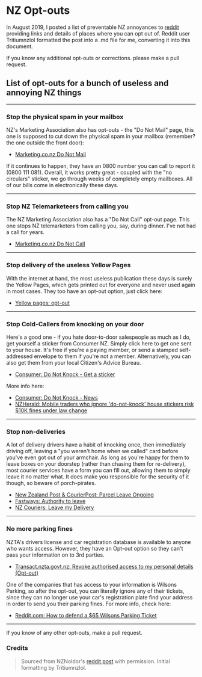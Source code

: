 # NZ Opt-outs

In August 2019, I posted a list of preventable NZ annoyances to [reddit](https://www.reddit.com/r/newzealand/comments/ckg1i9/list_of_optouts_for_a_bunch_of_useless_and/) providing links and details of places where you can opt out of. Reddit user Tritiumnzlol formatted the post into a .md file for me, converting it into this document.

If you know any additional opt-outs or corrections. please make a pull request.


## List of opt-outs for a bunch of useless and annoying NZ things

----
### Stop the physical spam in your mailbox
NZ's Marketing Association also has opt-outs - the "Do Not Mail" page, this one is supposed to cut down the physical spam in your mailbox (remember? the one outside the front door):

* [Marketing.co.nz Do Not Mail ](https://www.marketing.org.nz/Services/Do_Not_Mail)

If it continues to happen, they have an 0800 number you can call to report it (0800 111 081). Overall, it works pretty great - coupled with the "no circulars" sticker, we go through weeks of completely empty mailboxes. All of our bills come in electronically these days.

----

### Stop NZ Telemarketeers from calling you
The NZ Marketing Association also has a "Do Not Call" opt-out page. This one stops NZ telemarketers from calling you, say, during dinner. I've not had a call for years.

* [Marketing.co.nz Do Not Call](https://www.marketing.org.nz/Services/Do_Not_Call)

----

### Stop delivery of the useless Yellow Pages

With the internet at hand, the most useless publication these days is surely the Yellow Pages, which gets printed out for everyone and never used again in most cases. They too have an opt-out option, just click here:

* [Yellow pages: opt-out](https://ypgbooks.co.nz/opt-out/)

----

### Stop Cold-Callers from knocking on your door
Here's a good one - if you hate door-to-door salespeople as much as I do, get yourself a sticker from Consumer NZ. Simply click here to get one sent to your house. It's free if you're a paying member, or send a stamped self-addressed envelope to them if you're not a member. Alternatively, you can also get them from your local Citizen's Advice Bureau.

* [Consumer: Do Not Knock - Get a sticker](https://www.consumer.org.nz/articles/do-not-knock/get-a-sticker)

More info here:

* [Consumer: Do Not Knock - News](https://www.consumer.org.nz/articles/do-not-knock/latest-news)
* [NZHerald: Mobile traders who ignore 'do-not-knock' house stickers risk $10K fines under law change](https://www.nzherald.co.nz/business/news/article.cfm?c_id=3&objectid=12140328)

----

### Stop non-deliveries
A lot of delivery drivers have a habit of knocking once, then immediately driving off, leaving a "you weren't home when we called" card before you've even got out of your armchair. As long as you're happy for them to leave boxes on your doorstep (rather than chasing them for re-delivery), most courier services have a form you can fill out, allowing them to simply leave it no matter what. It does make you responsible for the security of it though, so beware of porch-pirates.

* [New Zealand Post & CourierPost: Parcel Leave Ongoing](https://www.nzpost.co.nz/personal/receiving-mail-parcels/receiving-your-parcels/parcel-leave)
* [Fastways: Authority to leave](https://www.fastway.co.nz/tools/authority-to-leave/)
* [NZ Couriers: Leave my Delivery](https://www.leavemydelivery.co.nz/)

-----

### No more parking fines 
NZTA's drivers license and car registration database is available to anyone who wants access. However, they have an Opt-out option so they can't pass your information on to 3rd parties.

* [Transact.nzta.govt.nz: Revoke authorised access to my personal details (Opt-out)](https://transact.nzta.govt.nz/transactions/PersonalInfoAccess/entry.aspx)

One of the companies that has access to your information is Wilsons Parking, so after the opt-out, you can literally ignore any of their tickets, since they can no longer use your car's registration plate find your address in order to send you their parking fines. For more info, check here:

* [Reddit.com: How to defend a $65 Wilsons Parking Ticket](https://www.reddit.com/r/newzealand/comments/77bz67/how_to_defend_a_65_wilsons_parking_ticket/)

----

If you know of any other opt-outs, make a pull request.



### Credits

>Sourced from NZNoldor's [reddit post](https://www.reddit.com/r/newzealand/comments/ckg1i9/list_of_optouts_for_a_bunch_of_useless_and/) with permission. Initial formatting by Tritiumnzlol.
